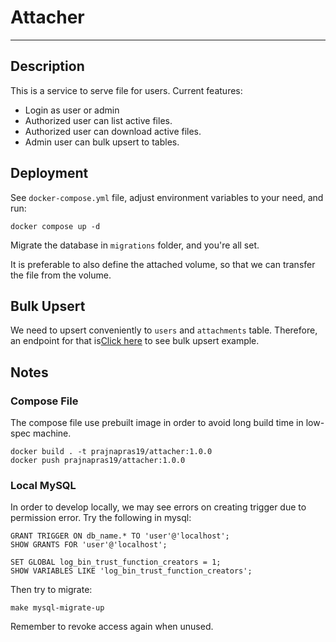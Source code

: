 # Attacher
---

## Description
This is a service to serve file for users. Current features:
- Login as user or admin
- Authorized user can list active files.
- Authorized user can download active files.
- Admin user can bulk upsert to tables.

## Deployment
See `docker-compose.yml` file, adjust environment variables to your need, and run:
```
docker compose up -d
```

Migrate the database in `migrations` folder, and you're all set.

It is preferable to also define the attached volume, so that we can transfer the file from the volume.

## Bulk Upsert
We need to upsert conveniently to `users` and `attachments` table. Therefore, an endpoint for that is[Click here](https://docs.google.com/spreadsheets/d/18FEA3Hl09_AMeXCcxe4fRyDKvM2jP4fnaUkTaTUaDqo/edit?usp=sharing) to see bulk upsert example.

## Notes
### Compose File
The compose file use prebuilt image in order to avoid long build time in low-spec machine.
```
docker build . -t prajnapras19/attacher:1.0.0
docker push prajnapras19/attacher:1.0.0
```

### Local MySQL
In order to develop locally, we may see errors on creating trigger due to permission error. Try the following in mysql:
```
GRANT TRIGGER ON db_name.* TO 'user'@'localhost';
SHOW GRANTS FOR 'user'@'localhost';

SET GLOBAL log_bin_trust_function_creators = 1;
SHOW VARIABLES LIKE 'log_bin_trust_function_creators';
```

Then try to migrate:
```
make mysql-migrate-up
```

Remember to revoke access again when unused.